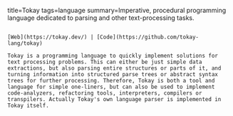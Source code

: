 title=Tokay
tags=language
summary=Imperative, procedural programming language dedicated to parsing and other text-processing tasks.
~~~~~~

[Web](https://tokay.dev/) | [Code](https://github.com/tokay-lang/tokay)

Tokay is a programming language to quickly implement solutions for text processing problems. This can either be just simple data extractions, but also parsing entire structures or parts of it, and turning information into structured parse trees or abstract syntax trees for further processing. Therefore, Tokay is both a tool and language for simple one-liners, but can also be used to implement code-analyzers, refactoring tools, interpreters, compilers or transpilers. Actually Tokay's own language parser is implemented in Tokay itself.
